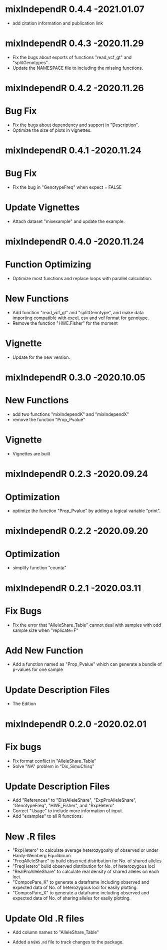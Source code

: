 # mixIndependR 0.4.4 -2021.01.07
- add citation information and publication link

# mixIndependR 0.4.3 -2020.11.29
- Fix the bugs about exports of functions "read_vcf_gt" and "splitGenotypes".
- Update the NAMESPACE file to including the missing functions.

# mixIndependR 0.4.2 -2020.11.26
# Bug Fix
- Fix the bugs about dependency and support in "Description".
- Optimize the size of plots in vignettes.

# mixIndependR 0.4.1 -2020.11.24
# Bug Fix
- Fix the bug in "GenotypeFreq" when expect = FALSE
# Update Vignettes
- Attach dataset "mixexample" and update the example. 


# mixIndependR 0.4.0 -2020.11.24
# Function Optimizing
- Optimize most functions and replace loops with parallel calculation.
# New Functions
- Add function "read_vcf_gt" and "splitGenotype", and make data importing compatible with excel, csv and vcf format for genotype.
- Remove the function "HWE.Fisher" for the moment
# Vignette
- Update for the new version.

# mixIndependR 0.3.0 -2020.10.05
# New Functions
- add two functions "mixIndependK" and "mixIndependX"
- remove the function "Prop_Pvalue"
# Vignette
- Vignettes are built


# mixIndependR 0.2.3 -2020.09.24
# Optimization
- optimize the function "Prop_Pvalue" by adding a logical variable "print".


# mixIndependR 0.2.2 -2020.09.20
# Optimization
- simplify function "counta"


# mixIndependR 0.2.1 -2020.03.11
# Fix Bugs
- Fix the error that "AlleleShare_Table" cannot deal with samples with odd sample size when "replicate=F"
# Add New Function
- Add a function named as "Prop_Pvalue" which can generate a bundle of p-values for one sample
# Update Description Files
- The Edition


# mixIndependR 0.2.0 -2020.02.01
# Fix bugs
- Fix format conflict in "AlleleShare_Table"
- Solve "NA" problem in “Dis_SimuChisq”
# Update Description Files
- Add "References" to "DistAlleleShare", "ExpProAlleleShare", "GenotypeFreq", "HWE_Fisher", and "RxpHetero"
- Correct "Usage" to include more information of input.
- Add "examples" to all R functions.
# New .R files
- "RxpHetero" to calculate average heterozygosity of observed or under Hardy-Weinberg Equilibrium
- "FreqAlleleShare" to build observed distribution for No. of shared alleles
- "FreqHetero" build observed distribution for No. of heterozygous loci
- "RealProAlleleShare" to calculate real density of shared alleles on each loci.
- "ComposPare_K" to generate a dataframe including observed and expected data of No. of heterozygous loci for easily plotting.
- "ComposPare_X" to generate a dataframe including observed and expected data of No. of sharing alleles for easily plotting.
# Update Old .R files
- Add column names to "AlleleShare_Table"


* Added a `NEWS.md` file to track changes to the package.
